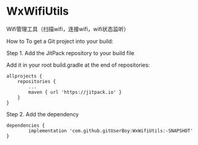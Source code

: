 # WxWifiUtils
Wifi管理工具（扫描wifi，连接wifi，wifi状态监听）

How to
To get a Git project into your build:

Step 1. Add the JitPack repository to your build file


Add it in your root build.gradle at the end of repositories:

	allprojects {
		repositories {
			...
			maven { url 'https://jitpack.io' }
		}
	}
Step 2. Add the dependency

	dependencies {
	        implementation 'com.github.gitUserBoy:WxWifiUtils:-SNAPSHOT'
	}
